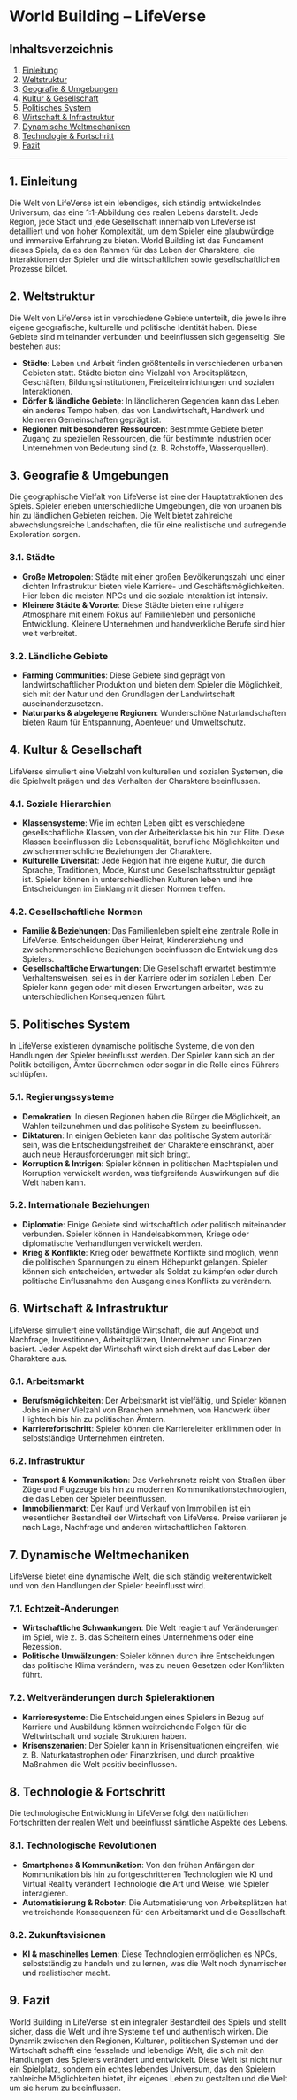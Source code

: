 # World Building – LifeVerse

## Inhaltsverzeichnis
1. [Einleitung](#einleitung)
2. [Weltstruktur](#weltstruktur)
3. [Geografie & Umgebungen](#geografie--umgebungen)
4. [Kultur & Gesellschaft](#kultur--gesellschaft)
5. [Politisches System](#politisches-system)
6. [Wirtschaft & Infrastruktur](#wirtschaft--infrastruktur)
7. [Dynamische Weltmechaniken](#dynamische-weltmechaniken)
8. [Technologie & Fortschritt](#technologie--fortschritt)
9. [Fazit](#fazit)

---

## 1. Einleitung

Die Welt von LifeVerse ist ein lebendiges, sich ständig entwickelndes Universum, das eine 1:1-Abbildung des realen Lebens darstellt. Jede Region, jede Stadt und jede Gesellschaft innerhalb von LifeVerse ist detailliert und von hoher Komplexität, um dem Spieler eine glaubwürdige und immersive Erfahrung zu bieten. World Building ist das Fundament dieses Spiels, da es den Rahmen für das Leben der Charaktere, die Interaktionen der Spieler und die wirtschaftlichen sowie gesellschaftlichen Prozesse bildet.

## 2. Weltstruktur

Die Welt von LifeVerse ist in verschiedene Gebiete unterteilt, die jeweils ihre eigene geografische, kulturelle und politische Identität haben. Diese Gebiete sind miteinander verbunden und beeinflussen sich gegenseitig. Sie bestehen aus:

- **Städte**: Leben und Arbeit finden größtenteils in verschiedenen urbanen Gebieten statt. Städte bieten eine Vielzahl von Arbeitsplätzen, Geschäften, Bildungsinstitutionen, Freizeiteinrichtungen und sozialen Interaktionen.
- **Dörfer & ländliche Gebiete**: In ländlicheren Gegenden kann das Leben ein anderes Tempo haben, das von Landwirtschaft, Handwerk und kleineren Gemeinschaften geprägt ist.
- **Regionen mit besonderen Ressourcen**: Bestimmte Gebiete bieten Zugang zu speziellen Ressourcen, die für bestimmte Industrien oder Unternehmen von Bedeutung sind (z. B. Rohstoffe, Wasserquellen).

## 3. Geografie & Umgebungen

Die geographische Vielfalt von LifeVerse ist eine der Hauptattraktionen des Spiels. Spieler erleben unterschiedliche Umgebungen, die von urbanen bis hin zu ländlichen Gebieten reichen. Die Welt bietet zahlreiche abwechslungsreiche Landschaften, die für eine realistische und aufregende Exploration sorgen.

### 3.1. Städte
- **Große Metropolen**: Städte mit einer großen Bevölkerungszahl und einer dichten Infrastruktur bieten viele Karriere- und Geschäftsmöglichkeiten. Hier leben die meisten NPCs und die soziale Interaktion ist intensiv.
- **Kleinere Städte & Vororte**: Diese Städte bieten eine ruhigere Atmosphäre mit einem Fokus auf Familienleben und persönliche Entwicklung. Kleinere Unternehmen und handwerkliche Berufe sind hier weit verbreitet.

### 3.2. Ländliche Gebiete
- **Farming Communities**: Diese Gebiete sind geprägt von landwirtschaftlicher Produktion und bieten dem Spieler die Möglichkeit, sich mit der Natur und den Grundlagen der Landwirtschaft auseinanderzusetzen.
- **Naturparks & abgelegene Regionen**: Wunderschöne Naturlandschaften bieten Raum für Entspannung, Abenteuer und Umweltschutz.

## 4. Kultur & Gesellschaft

LifeVerse simuliert eine Vielzahl von kulturellen und sozialen Systemen, die die Spielwelt prägen und das Verhalten der Charaktere beeinflussen.

### 4.1. Soziale Hierarchien
- **Klassensysteme**: Wie im echten Leben gibt es verschiedene gesellschaftliche Klassen, von der Arbeiterklasse bis hin zur Elite. Diese Klassen beeinflussen die Lebensqualität, berufliche Möglichkeiten und zwischenmenschliche Beziehungen der Charaktere.
- **Kulturelle Diversität**: Jede Region hat ihre eigene Kultur, die durch Sprache, Traditionen, Mode, Kunst und Gesellschaftsstruktur geprägt ist. Spieler können in unterschiedlichen Kulturen leben und ihre Entscheidungen im Einklang mit diesen Normen treffen.

### 4.2. Gesellschaftliche Normen
- **Familie & Beziehungen**: Das Familienleben spielt eine zentrale Rolle in LifeVerse. Entscheidungen über Heirat, Kindererziehung und zwischenmenschliche Beziehungen beeinflussen die Entwicklung des Spielers.
- **Gesellschaftliche Erwartungen**: Die Gesellschaft erwartet bestimmte Verhaltensweisen, sei es in der Karriere oder im sozialen Leben. Der Spieler kann gegen oder mit diesen Erwartungen arbeiten, was zu unterschiedlichen Konsequenzen führt.

## 5. Politisches System

In LifeVerse existieren dynamische politische Systeme, die von den Handlungen der Spieler beeinflusst werden. Der Spieler kann sich an der Politik beteiligen, Ämter übernehmen oder sogar in die Rolle eines Führers schlüpfen.

### 5.1. Regierungssysteme
- **Demokratien**: In diesen Regionen haben die Bürger die Möglichkeit, an Wahlen teilzunehmen und das politische System zu beeinflussen.
- **Diktaturen**: In einigen Gebieten kann das politische System autoritär sein, was die Entscheidungsfreiheit der Charaktere einschränkt, aber auch neue Herausforderungen mit sich bringt.
- **Korruption & Intrigen**: Spieler können in politischen Machtspielen und Korruption verwickelt werden, was tiefgreifende Auswirkungen auf die Welt haben kann.

### 5.2. Internationale Beziehungen
- **Diplomatie**: Einige Gebiete sind wirtschaftlich oder politisch miteinander verbunden. Spieler können in Handelsabkommen, Kriege oder diplomatische Verhandlungen verwickelt werden.
- **Krieg & Konflikte**: Krieg oder bewaffnete Konflikte sind möglich, wenn die politischen Spannungen zu einem Höhepunkt gelangen. Spieler können sich entscheiden, entweder als Soldat zu kämpfen oder durch politische Einflussnahme den Ausgang eines Konflikts zu verändern.

## 6. Wirtschaft & Infrastruktur

LifeVerse simuliert eine vollständige Wirtschaft, die auf Angebot und Nachfrage, Investitionen, Arbeitsplätzen, Unternehmen und Finanzen basiert. Jeder Aspekt der Wirtschaft wirkt sich direkt auf das Leben der Charaktere aus.

### 6.1. Arbeitsmarkt
- **Berufsmöglichkeiten**: Der Arbeitsmarkt ist vielfältig, und Spieler können Jobs in einer Vielzahl von Branchen annehmen, von Handwerk über Hightech bis hin zu politischen Ämtern.
- **Karrierefortschritt**: Spieler können die Karriereleiter erklimmen oder in selbstständige Unternehmen eintreten.

### 6.2. Infrastruktur
- **Transport & Kommunikation**: Das Verkehrsnetz reicht von Straßen über Züge und Flugzeuge bis hin zu modernen Kommunikationstechnologien, die das Leben der Spieler beeinflussen.
- **Immobilienmarkt**: Der Kauf und Verkauf von Immobilien ist ein wesentlicher Bestandteil der Wirtschaft von LifeVerse. Preise variieren je nach Lage, Nachfrage und anderen wirtschaftlichen Faktoren.

## 7. Dynamische Weltmechaniken

LifeVerse bietet eine dynamische Welt, die sich ständig weiterentwickelt und von den Handlungen der Spieler beeinflusst wird.

### 7.1. Echtzeit-Änderungen
- **Wirtschaftliche Schwankungen**: Die Welt reagiert auf Veränderungen im Spiel, wie z. B. das Scheitern eines Unternehmens oder eine Rezession.
- **Politische Umwälzungen**: Spieler können durch ihre Entscheidungen das politische Klima verändern, was zu neuen Gesetzen oder Konflikten führt.

### 7.2. Weltveränderungen durch Spieleraktionen
- **Karrieresysteme**: Die Entscheidungen eines Spielers in Bezug auf Karriere und Ausbildung können weitreichende Folgen für die Weltwirtschaft und soziale Strukturen haben.
- **Krisenszenarien**: Der Spieler kann in Krisensituationen eingreifen, wie z. B. Naturkatastrophen oder Finanzkrisen, und durch proaktive Maßnahmen die Welt positiv beeinflussen.

## 8. Technologie & Fortschritt

Die technologische Entwicklung in LifeVerse folgt den natürlichen Fortschritten der realen Welt und beeinflusst sämtliche Aspekte des Lebens.

### 8.1. Technologische Revolutionen
- **Smartphones & Kommunikation**: Von den frühen Anfängen der Kommunikation bis hin zu fortgeschrittenen Technologien wie KI und Virtual Reality verändert Technologie die Art und Weise, wie Spieler interagieren.
- **Automatisierung & Roboter**: Die Automatisierung von Arbeitsplätzen hat weitreichende Konsequenzen für den Arbeitsmarkt und die Gesellschaft.

### 8.2. Zukunftsvisionen
- **KI & maschinelles Lernen**: Diese Technologien ermöglichen es NPCs, selbstständig zu handeln und zu lernen, was die Welt noch dynamischer und realistischer macht.

## 9. Fazit

World Building in LifeVerse ist ein integraler Bestandteil des Spiels und stellt sicher, dass die Welt und ihre Systeme tief und authentisch wirken. Die Dynamik zwischen den Regionen, Kulturen, politischen Systemen und der Wirtschaft schafft eine fesselnde und lebendige Welt, die sich mit den Handlungen des Spielers verändert und entwickelt. Diese Welt ist nicht nur ein Spielplatz, sondern ein echtes lebendes Universum, das den Spielern zahlreiche Möglichkeiten bietet, ihr eigenes Leben zu gestalten und die Welt um sie herum zu beeinflussen.